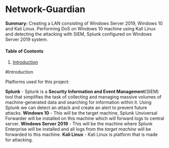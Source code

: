# Network-Guardian
**Summary:** Creating a LAN consisting of Windows Server 2019, Windows 10 and Kali Linux. Performing DoS on Windows 10 machine using Kali Linux and detecting the attacking with SIEM, Splunk configured on Windows Server 2019 system. 

#### Table of Contents

1. [Introduction](#introduction)


#Introduction

Platforms used for this project:

**Splunk** - Splunk is a **Security Information and Event Management**(SIEM) tool that simplifies the task of collecting and managing massive volumes of machine-generated data and searching for information within it. Using Splunk we can detect an attack and create an alert to prevent future attacks.
**Windows 10** - This will be the target machine, Splunk Unviversal Forwarder will be installed on this machine which will forward logs to central server.
**Windows Server 2019** - This will be the machine where Splunk Enterprise will be installed and all logs from the *target machine* will be forwarded to this machine.
**Kali Linux** - Kali Linux is platform that is made for attacking. 
